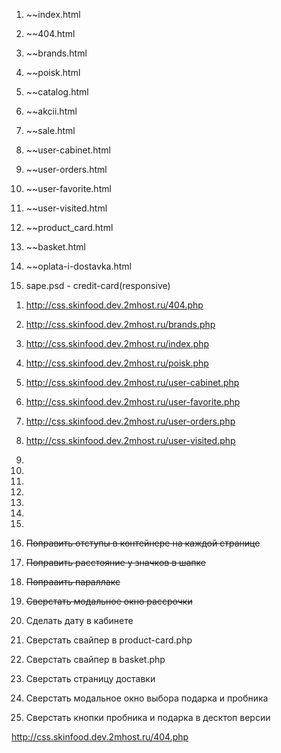 1. ~~index.html
2. ~~404.html
4. ~~brands.html
4. ~~poisk.html
5. ~~catalog.html
5. ~~akcii.html

6. ~~sale.html
7. ~~user-cabinet.html
7. ~~user-orders.html
7. ~~user-favorite.html
7. ~~user-visited.html

8. ~~product_card.html
3. ~~basket.html
9. ~~oplata-i-dostavka.html

10. sape.psd - credit-card(responsive)


<!-- prod -->
1. http://css.skinfood.dev.2mhost.ru/404.php
2. http://css.skinfood.dev.2mhost.ru/brands.php
3. http://css.skinfood.dev.2mhost.ru/index.php
4. http://css.skinfood.dev.2mhost.ru/poisk.php
5. http://css.skinfood.dev.2mhost.ru/user-cabinet.php
6. http://css.skinfood.dev.2mhost.ru/user-favorite.php
7. http://css.skinfood.dev.2mhost.ru/user-orders.php
8. http://css.skinfood.dev.2mhost.ru/user-visited.php
9.
10.
11.
12.
13.
14.
15.

1. ~~Поправить отступы в контейнере на каждой странице~~
2. ~~Поправить расстояние у значков в шапке~~
4. ~~Попрааить параллакс~~
5. ~~Сверстать модальное окно рассрочки~~
6. Сделать дату в кабинете
7. Сверстать свайпер в product-card.php
8. Сверстать свайпер в basket.php
9. Сверстать страницу доставки
10. Сверстать модальное окно выбора подарка и пробника
11. Сверстать кнопки пробника и подарка в десктоп версии


http://css.skinfood.dev.2mhost.ru/404.php
